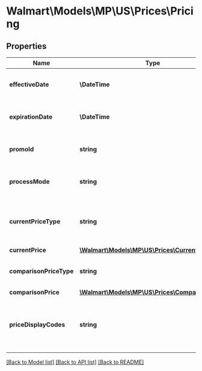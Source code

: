 # Walmart\Models\MP\US\Prices\Pricing

## Properties

Name | Type | Description | Notes
------------ | ------------- | ------------- | -------------
**effectiveDate** | **\DateTime** | This is applicable only for promotions | [optional]
**expirationDate** | **\DateTime** | This is applicable only for promotions | [optional]
**promoId** | **string** | This is applicable only for promotions | [optional]
**processMode** | **string** | This is applicable only for promotions | [optional]
**currentPriceType** | **string** | This is applicable only for both promotions and price |
**currentPrice** | [**\Walmart\Models\MP\US\Prices\CurrentPrice**](CurrentPrice.md) |  |
**comparisonPriceType** | **string** | This is applicable only for promotions | [optional]
**comparisonPrice** | [**\Walmart\Models\MP\US\Prices\ComparisonPrice**](ComparisonPrice.md) |  | [optional]
**priceDisplayCodes** | **string** | Represent promo placement. This is applicable only for promotions | [optional]


[[Back to Model list]](./) [[Back to API list]](../../../../../README.md#supported-apis) [[Back to README]](../../../../../README.md)
